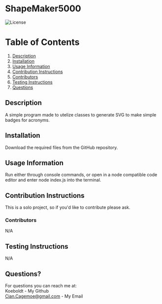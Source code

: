 # ShapeMaker5000

  ![License](https://img.shields.io/badge/license-MIT-blue.svg)
  
# Table of Contents
1. [Description](#Description)
2. [Installation](#Installation)
2. [Usage Information](#Usage)    
3. [Contribution Instructions](#Contribution)
4. [Contributors](#contributors)
5. [Testing Instructions](#Testing)
6. [Questions](#Questions?????!)

## Description <a name="Description"></a>
A simple program made to utelize classes to generate SVG to make simple badges for acronyms.

## Installation <a name="Installation"></a>
Download the required files from the GitHub repository.

## Usage Information <a name="Usage"></a>
Run either through console commands, or open in a node compatible code editor and enter node index.js into the terminal.

## Contribution Instructions <a name="Contribution"></a>
This is a solo project, so if you'd like to contribute please ask.

### Contributors<a name="contributors"></a>
N/A

## Testing Instructions <a name="Testing"></a>
N/A

## Questions? <a name="Questions?????!"></a>
For questions you can reach me at:
<br/> Koeboldt - My Github
<br/> Cian.Cagemoe@gmail.com - My Email
